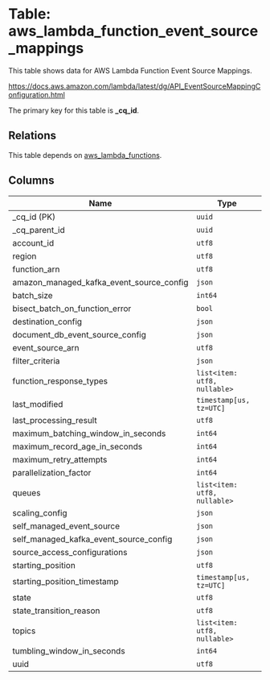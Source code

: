 # Table: aws_lambda_function_event_source_mappings

This table shows data for AWS Lambda Function Event Source Mappings.

https://docs.aws.amazon.com/lambda/latest/dg/API_EventSourceMappingConfiguration.html

The primary key for this table is **_cq_id**.

## Relations

This table depends on [aws_lambda_functions](aws_lambda_functions).

## Columns

| Name          | Type          |
| ------------- | ------------- |
|_cq_id (PK)|`uuid`|
|_cq_parent_id|`uuid`|
|account_id|`utf8`|
|region|`utf8`|
|function_arn|`utf8`|
|amazon_managed_kafka_event_source_config|`json`|
|batch_size|`int64`|
|bisect_batch_on_function_error|`bool`|
|destination_config|`json`|
|document_db_event_source_config|`json`|
|event_source_arn|`utf8`|
|filter_criteria|`json`|
|function_response_types|`list<item: utf8, nullable>`|
|last_modified|`timestamp[us, tz=UTC]`|
|last_processing_result|`utf8`|
|maximum_batching_window_in_seconds|`int64`|
|maximum_record_age_in_seconds|`int64`|
|maximum_retry_attempts|`int64`|
|parallelization_factor|`int64`|
|queues|`list<item: utf8, nullable>`|
|scaling_config|`json`|
|self_managed_event_source|`json`|
|self_managed_kafka_event_source_config|`json`|
|source_access_configurations|`json`|
|starting_position|`utf8`|
|starting_position_timestamp|`timestamp[us, tz=UTC]`|
|state|`utf8`|
|state_transition_reason|`utf8`|
|topics|`list<item: utf8, nullable>`|
|tumbling_window_in_seconds|`int64`|
|uuid|`utf8`|